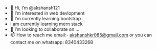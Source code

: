 - 👋 Hi, I’m @akshansh121
- 👀 I’m interested in web devlopment
- 🌱 I’m currently learning bootstrap 
- i am currently learning mern stack
- 💞️ I’m looking to collaborate on ...
- 📫 How to reach me  email:- akshanshkr085@gmail.com  or you can contact me on whatsapp:  8340433268


<!---
akshansh121/akshansh121 is a ✨ special ✨ repository because its `README.md` (this file) appears on your GitHub profile.
You can click the Preview link to take a look at your changes.
--->
